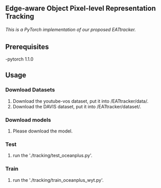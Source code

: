 ## Edge-aware Object Pixel-level Representation Tracking

###### This is a PyTorch implementation of our proposed EATtracker. 

## Prerequisites
-pytorch 1.1.0

Usage
--------------------------
### Download Datasets
1. Download the youtube-vos dataset, put it into /EATtracker/data/.
2. Download the DAVIS dataset, put it into /EATtracker/dataset/.

### Download models 
1. Please download the model.

### Test
1. run the './tracking/test_oceanplus.py'.
### Train 
1. run the './tracking/train_oceanplus_wyt.py'.
